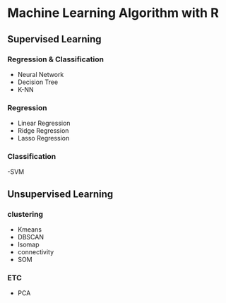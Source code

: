 # Machine Learning Algorithm with R

## Supervised Learning

### Regression & Classification

- Neural Network
- Decision Tree
- K-NN

### Regression

- Linear Regression
- Ridge Regression
- Lasso Regression

### Classification

-SVM

## Unsupervised Learning

### clustering

- Kmeans
- DBSCAN
- Isomap
- connectivity
- SOM

### ETC
- PCA
